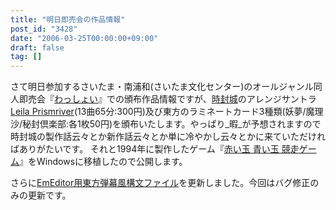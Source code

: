 ```yaml
---
title: "明日即売会の作品情報"
post_id: "3428"
date: "2006-03-25T00:00:00+09:00"
draft: false
tag: []
---
```



さて明日参加するさいたま・南浦和(さいたま文化センター)のオールジャンル同人即売会『[わっしょい](http://www.h4.dion.ne.jp/%7Ewashoi/)』での頒布作品情報ですが、[時封城](/!/thA/)のアレンジサントラ[Leila Prismriver](/!/leila/)(13曲65分:300円)及び東方のラミネートカード3種類(妖夢/魔理沙/秘封倶楽部:各1枚50円)を頒布いたします。やっぱり_暇_が予想されますので時封城の製作話云々とか新作話云々とか単に冷やかし云々とかに来ていただければありがたいです。  それと1994年に製作したゲーム『[赤い玉 青い玉 競走ゲーム](/2899)』をWindowsに移植したので公開します。

さらに[EmEditor用東方弾幕風構文ファイル](/emeditor-danmakufu)を更新しました。今回はバグ修正のみの更新です。
